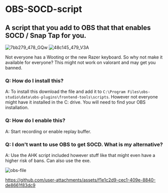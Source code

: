 # OBS-SOCD-script
## A script that you add to OBS that that enables SOCD / Snap Tap for you.
![7bb279_478_GQw](https://github.com/user-attachments/assets/22680a30-2543-4afe-a4c2-e66524a87943)
![48c145_479_V3A](https://github.com/user-attachments/assets/b9d98a0e-bcec-4720-815a-03f6554c4416)

Not everyone has a Wooting or the new Razer keyboard. So why not make it available for everyone?
This might not work on valorant and may get you banned.

### Q: How do I install this? 
A: To install this download the file and add it to ```C:\Program Files\obs-studio\data\obs-plugins\frontend-tools\scripts```.
However not everyone might have it installed in the C: drive. You will need to find your OBS installation.

### Q: How do I enable this?
A: Start recording or enable replay buffer.

### Q: I don't want to use OBS to get SOCD. What is my alternative?
A: Use the AHK script included however stuff like that might even have a higher risk of bans. Can also use the exe.

![obs-file](https://cdn.discordapp.com/attachments/1039742897827889232/1266057565469675590/image.png?ex=66a3c37d&is=66a271fd&hm=374e6f0446dbfcb96e9c82a4d0629a3418f6459e18fb0f6cab2d2dcfded2da0f&)


https://github.com/user-attachments/assets/f1e1c2d9-cec1-409e-8840-de8661f83dc9


